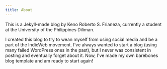 ```yaml
---
title: About
---
```

This is a Jekyll-made blog by Keno Roberto S. Frianeza, currently a student at the University of the Philippines Diliman.

I created this blog to try to wean myself from using social media and be a part of the IndieWeb movement. I've always wanted to start a blog (using many failed WordPress ones in the past), but I never was consistent in posting and eventually forget about it. Now, I've made my own barebones blog template and am ready to start again!